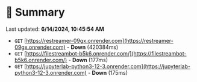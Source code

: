# 📖 Summary
Last updated: **6/14/2024, 10:45:54 AM**

- `GET` [https://restreamer-09gx.onrender.com](https://restreamer-09gx.onrender.com) - **Down** (420384ms)
- `GET` [https://filestreambot-b5k6.onrender.com/](https://filestreambot-b5k6.onrender.com/) - **Down** (177ms)
- `GET` [https://jupyterlab-python3-12-3.onrender.com](https://jupyterlab-python3-12-3.onrender.com) - **Down** (175ms)

